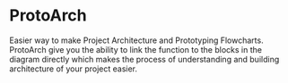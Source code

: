 # ProtoArch

Easier way to make Project Architecture and Prototyping Flowcharts. ProtoArch give you the ability to link the function to the blocks in the diagram directly which makes the process of understanding and building architecture of your project easier. 
